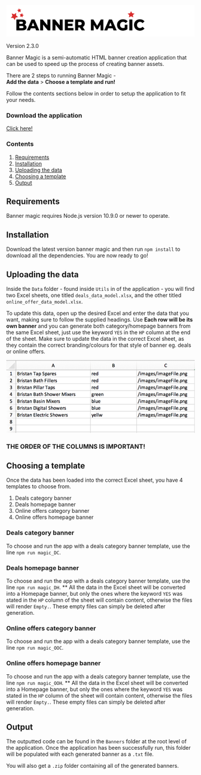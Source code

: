 
![Example of Excel sheet data model](Utils/Images/logo.png)

Version 2.3.0

Banner Magic is a semi-automatic HTML banner creation application that can be used to speed up the process of creating banner assets.

There are 2 steps to running Banner Magic -
<br/>
**Add the data** > **Choose a template and run!**

Follow the contents sections below in order to setup the application to fit your needs.

### Download the application
[Click here!](https://github.com/stevenrobertswolseley/banner_magic/archive/master.zip)

### Contents
1. [Requirements](#Requirements)
2. [Installation](#Installation)
3. [Uploading the data](#Uploading_the_data)
4. [Choosing a template](#Choosing_a_template)
5. [Output](#Output)


<a name="Requirements"></a>
## Requirements
Banner magic requires Node.js version 10.9.0 or newer to operate.

<a name="Installation"></a>
## Installation
Download the latest version banner magic and then run `npm install` to download all the dependencies. You are now ready to go!

<a name="Uploading_the_data"></a>
## Uploading the data
Inside the `Data` folder - found inside `Utils` in of the application - you will find two Excel sheets, one titled `deals_data_model.xlsx`, and the other titled `online_offer_data_model.xlsx`.

To update this data, open up the desired Excel and enter the data that you want, making sure to follow the supplied headings. Use  **Each row will be its own banner** and you can generate both category/homepage banners from the same Excel sheet, just use the keyword `YES` in the `HP` column at the end of the sheet. Make sure to update the data in the correct Excel sheet, as they contain the correct branding/colours for that style of banner eg. deals or online offers.

![Example of Excel sheet data model](Utils/Images/Excel_Sheet_Example.png)

### THE ORDER OF THE COLUMNS IS IMPORTANT!

<a name="Choosing_a_template"></a>
## Choosing a template
Once the data has been loaded into the correct Excel sheet, you have 4 templates to choose from.
1. Deals category banner
2. Deals homepage banner
3. Online offers category banner
4. Online offers homepage banner

### Deals category banner
To choose and run the app with a deals category banner template, use the line `npm run magic_DC`.

### Deals homepage banner
To choose and run the app with a deals category banner template, use the line `npm run magic_DH`.
** All the data in the Excel sheet will be converted into a Homepage banner, but only the ones where the keyword `YES` was stated in the `HP` column of the sheet will contain content, otherwise the files will render `Empty.`. These empty files can simply be deleted after generation.

### Online offers category banner
To choose and run the app with a deals category banner template, use the line `npm run magic_OOC`.

### Online offers homepage banner
To choose and run the app with a deals category banner template, use the line `npm run magic_OOH`.
** All the data in the Excel sheet will be converted into a Homepage banner, but only the ones where the keyword `YES` was stated in the `HP` column of the sheet will contain content, otherwise the files will render `Empty.`. These empty files can simply be deleted after generation.

<a name="Output"></a>
## Output
The outputted code can be found in the `Banners` folder at the root level of the application. Once the application has been successfully run, this folder will be populated with each generated banner as a `.txt` file.

You will also get a `.zip` folder containing all of the generated banners.
